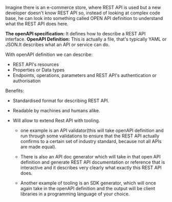 Imagine there is an e-commerce store, where REST API is used but a new developer doesn't know REST API so, instead of looking at complex code base, he can look into something called OPEN API definition to understand what the REST API does here.


**The openAPI specification:** It defines how to describe a REST API interface.
**OpenAPI Definition:** This is actually a file, that's typically YAML or JSON.It describes what an API or service can do.

With openAPI definition we can describe:
- REST API's resources
- Properties or Data types
- Endpoints, operations, parameters and REST API's authentication or authorisation



Benefits:
- Standardised format for describing REST API.

- Readable by machines and humans alike.

- Will allow to extend Rest API with tooling. 
	
	- one example is an API validator(this will take openAPI definition and run through some validations to ensure that the REST API actually confirms to a certain set of industry standard, because not all APIs are made equal). 
	
	- There is also an API doc generator which will take in that open API definition and generate REST API documentation or reference that is interactive and it describes very clearly what exactly this REST API does.
	
	- Another example of tooling is an SDK generator, which will once again take in the openAPI definition and the output will be client libraries in a programming language of your choice.



 

